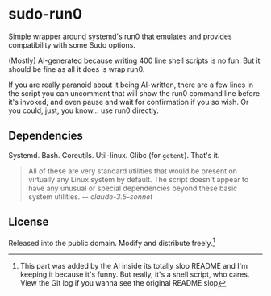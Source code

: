 # sudo-run0

Simple wrapper around systemd's run0 that emulates and provides compatibility
with some Sudo options.

(Mostly) AI-generated because writing 400 line shell scripts is no fun. But it
should be fine as all it does is wrap run0.

If you are really paranoid about it being AI-written, there are a few lines in
the script you can uncomment that will show the run0 command line before it's
invoked, and even pause and wait for confirmation if you so wish. Or you could,
just, you know... use run0 directly.

## Dependencies

Systemd. Bash. Coreutils. Util-linux. Glibc (for `getent`). That's it.

> All of these are very standard utilities that would be present on virtually
> any Linux system by default. The script doesn't appear to have any unusual or
> special dependencies beyond these basic system utilities.
>                                                        *-- claude-3.5-sonnet*

## License

Released into the public domain. Modify and distribute freely.[^1]

[^1]: This part was added by the AI inside its totally slop README and I'm keeping it because it's funny. But really, it's a shell script, who cares. View the Git log if you wanna see the original README slop
